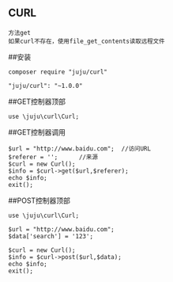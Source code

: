 ## CURL
```
方法get
如果curl不存在，使用file_get_contents读取远程文件
```

##安装

```
composer require "juju/curl"

"juju/curl": "~1.0.0"
```

##GET控制器顶部
```
use \juju\curl\Curl;
```

##GET控制器调用
```
$url = "http://www.baidu.com";	//访问URL
$referer = '';		//来源
$curl = new Curl();
$info = $curl->get($url,$referer);
echo $info;
exit();
```

##POST控制器顶部
```
use \juju\curl\Curl;

$url = "http://www.baidu.com";
$data['search'] = '123';

$curl = new Curl();
$info = $curl->post($url,$data);
echo $info;
exit();
```